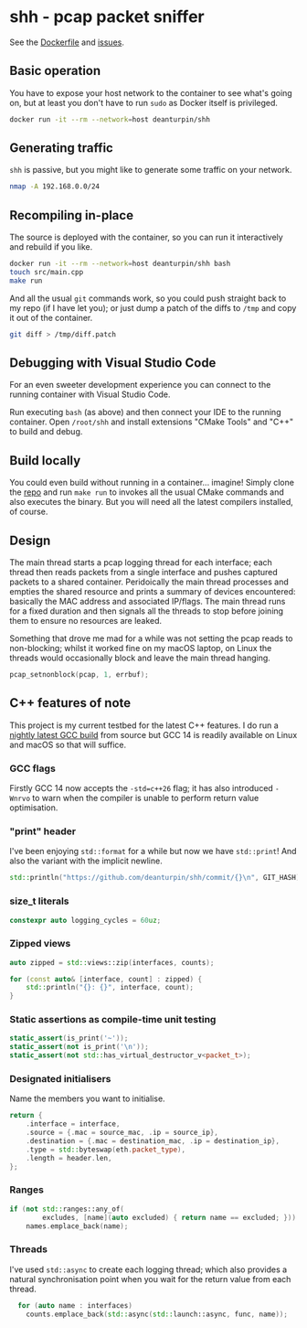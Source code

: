 # shh - pcap packet sniffer

See the [Dockerfile](https://github.com/deanturpin/shh/blob/main/Dockerfile) and [issues](https://github.com/deanturpin/shh/issues).

## Basic operation

You have to expose your host network to the container to see what's going on, but at least you don't have to run `sudo` as Docker itself is privileged.

```bash
docker run -it --rm --network=host deanturpin/shh
```

## Generating traffic

`shh` is passive, but you might like to generate some traffic on your network.

```bash
nmap -A 192.168.0.0/24
```

## Recompiling in-place

The source is deployed with the container, so you can run it interactively and rebuild if you like.

```bash
docker run -it --rm --network=host deanturpin/shh bash
touch src/main.cpp
make run
```

And all the usual `git` commands work, so you could push straight back to my repo (if I have let you); or just dump a patch of the diffs to `/tmp` and copy it out of the container.

```bash
git diff > /tmp/diff.patch
```

## Debugging with Visual Studio Code

For an even sweeter development experience you can connect to the running container with Visual Studio Code.

Run executing `bash` (as above) and then connect your IDE to the running container. Open `/root/shh` and install extensions "CMake Tools" and "C++" to build and debug.

## Build locally

You could even build without running in a container... imagine! Simply clone the [repo](https://github.com/deanturpin/shh) and run `make run` to invokes all the usual CMake commands and also executes the binary. But you will need all the latest compilers installed, of course.

## Design

The main thread starts a pcap logging thread for each interface; each thread then reads packets from a single interface and pushes captured packets to a shared container. Peridoically the main thread processes and empties the shared resource and prints a summary of devices encountered: basically the MAC address and associated IP/flags. The main thread runs for a fixed duration and then signals all the threads to stop before joining them to ensure no resources are leaked.

Something that drove me mad for a while was not setting the pcap reads to non-blocking; whilst it worked fine on my macOS laptop, on Linux the threads would occasionally block and leave the main thread hanging.

```cpp
pcap_setnonblock(pcap, 1, errbuf);
```

## C++ features of note

This project is my current testbed for the latest C++ features. I do run a [nightly latest GCC build](https://hub.docker.com/r/deanturpin/gcc) from source but GCC 14 is readily available on Linux and macOS so that will suffice.

### GCC flags

Firstly GCC 14 now accepts the `-std=c++26` flag; it has also introduced `-Wnrvo` to warn when the compiler is unable to perform return value optimisation.

### "print" header

I've been enjoying `std::format` for a while but now we have `std::print`! And also the variant with the implicit newline.

```cpp
std::println("https://github.com/deanturpin/shh/commit/{}\n", GIT_HASH);
```

### size_t literals

```cpp
constexpr auto logging_cycles = 60uz;
```

### Zipped views

```cpp
auto zipped = std::views::zip(interfaces, counts);

for (const auto& [interface, count] : zipped) {
    std::println("{}: {}", interface, count);
}
```

### Static assertions as compile-time unit testing

```cpp
static_assert(is_print('~'));
static_assert(not is_print('\n'));
static_assert(not std::has_virtual_destructor_v<packet_t>);
```

### Designated initialisers

Name the members you want to initialise.

```cpp
return {
    .interface = interface,
    .source = {.mac = source_mac, .ip = source_ip},
    .destination = {.mac = destination_mac, .ip = destination_ip},
    .type = std::byteswap(eth.packet_type),
    .length = header.len,
};
```

### Ranges

```cpp
if (not std::ranges::any_of(
        excludes, [name](auto excluded) { return name == excluded; }))
    names.emplace_back(name);
```

### Threads

I've used `std::async` to create each logging thread; which also provides a natural synchronisation point when you wait for the return value from each thread.

```cpp
  for (auto name : interfaces)
    counts.emplace_back(std::async(std::launch::async, func, name));
```

